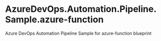 # AzureDevOps.Automation.Pipeline.Sample.azure-function
Azure DevOps Automation Pipeline Sample for azure-function blueprint
